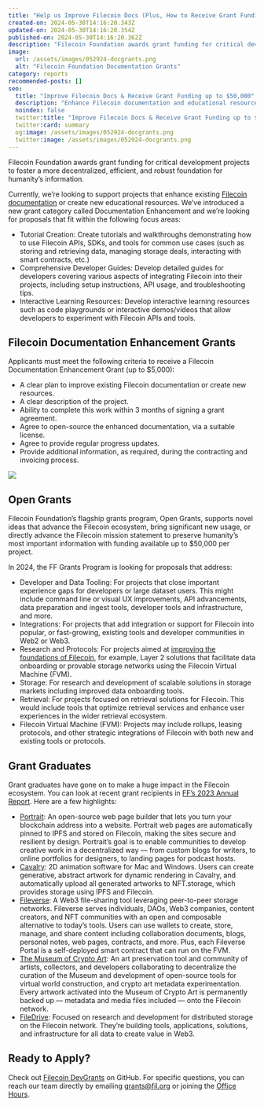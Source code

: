 ```yaml
---
title: "Help us Improve Filecoin Docs (Plus, How to Receive Grant Funding up to $50,000)"
created-on: 2024-05-30T14:16:20.343Z
updated-on: 2024-05-30T14:16:20.354Z
published-on: 2024-05-30T14:16:20.362Z
description: "Filecoin Foundation awards grant funding for critical development projects to foster a more decentralized, efficient, and robust foundation for humanity’s information. Currently, we’re looking to support projects that enhance existing Filecoin documentation or create new educational resources."
image:
  url: /assets/images/052924-docgrants.png
  alt: "Filecoin Foundation Documentation Grants"
category: reports
recommended-posts: []
seo:
  title: "Improve Filecoin Docs & Receive Grant Funding up to $50,000"
  description: "Enhance Filecoin documentation and educational resources with our grants program. Funding up to $50,000 available for critical development projects."
  noindex: false
  twitter:title: "Improve Filecoin Docs & Receive Grant Funding up to $50,000"
  twitter:card: summary
  og:image: /assets/images/052924-docgrants.png
  twitter:image: /assets/images/052924-docgrants.png
---
```


Filecoin Foundation awards grant funding for critical development projects to foster a more decentralized, efficient, and robust foundation for humanity’s information.

Currently, we’re looking to support projects that enhance existing [Filecoin documentation](https://docs.filecoin.io/) or create new educational resources. We’ve introduced a new grant category called Documentation Enhancement and we’re looking for proposals that fit within the following focus areas:

- Tutorial Creation: Create tutorials and walkthroughs demonstrating how to use Filecoin APIs, SDKs, and tools for common use cases (such as storing and retrieving data, managing storage deals, interacting with smart contracts, etc.)
- Comprehensive Developer Guides: Develop detailed guides for developers covering various aspects of integrating Filecoin into their projects, including setup instructions, API usage, and troubleshooting tips.
- Interactive Learning Resources: Develop interactive learning resources such as code playgrounds or interactive demos/videos that allow developers to experiment with Filecoin APIs and tools.

## Filecoin Documentation Enhancement Grants

Applicants must meet the following criteria to receive a Filecoin Documentation Enhancement Grant (up to $5,000):

- A clear plan to improve existing Filecoin documentation or create new resources.
- A clear description of the project.
- Ability to complete this work within 3 months of signing a grant agreement.
- Agree to open-source the enhanced documentation, via a suitable license.
- Agree to provide regular progress updates.
- Provide additional information, as required, during the contracting and invoicing process.

![](https://lh7-us.googleusercontent.com/QlQhUNfnSZZIsArn3X86yPwNe8qe9F31tFIms1esHKV5jzlo3KJNstz1-nq403fSDD8lxazTqeGvS1UCa96m84_7ll03TSv0dZKG-fKkb2Nv_EJgP0tYPUAzAROdRz8dXJc_gNMFEDfT0yk-sQbfaLE)

## Open Grants

Filecoin Foundation’s flagship grants program, Open Grants, supports novel ideas that advance the Filecoin ecosystem, bring significant new usage, or directly advance the Filecoin mission statement to preserve humanity’s most important information with funding available up to $50,000 per project.

In 2024, the FF Grants Program is looking for proposals that address:

- Developer and Data Tooling: For projects that close important experience gaps for developers or large dataset users. This might include command line or visual UX improvements, API advancements, data preparation and ingest tools, developer tools and infrastructure, and more.
- Integrations: For projects that add integration or support for Filecoin into popular, or fast-growing, existing tools and developer communities in Web2 or Web3.
- Research and Protocols: For projects aimed at [improving the foundations of Filecoin](https://www.glacier.io/filecoin), for example, Layer 2 solutions that facilitate data onboarding or provable storage networks using the Filecoin Virtual Machine (FVM).
- Storage: For research and development of scalable solutions in storage markets including improved data onboarding tools.
- Retrieval: For projects focused on retrieval solutions for Filecoin. This would include tools that optimize retrieval services and enhance user experiences in the wider retrieval ecosystem.
- Filecoin Virtual Machine (FVM): Projects may include rollups, leasing protocols, and other strategic integrations of Filecoin with both new and existing tools or protocols.

## Grant Graduates

Grant graduates have gone on to make a huge impact in the Filecoin ecosystem. You can look at recent grant recipients in [FF’s 2023 Annual Report](https://www.figma.com/proto/OpRYFQO34ycc5N7YIMeGAe/2023-FF-Annual-Report?node-id=1-11370). Here are a few highlights:

- [Portrait](https://portrait.gg/): An open-source web page builder that lets you turn your blockchain address into a website. Portrait web pages are automatically pinned to IPFS and stored on Filecoin, making the sites secure and resilient by design. Portrait’s goal is to enable communities to develop creative work in a decentralized way –– from custom blogs for writers, to online portfolios for designers, to landing pages for podcast hosts.
- [Cavalry](https://cavalry.scenegroup.co/): 2D animation software for Mac and Windows. Users can create generative, abstract artwork for dynamic rendering in Cavalry, and automatically upload all generated artworks to NFT.storage, which provides storage using IPFS and Filecoin.
- [Fileverse](https://fileverse.io/): A Web3 file-sharing tool leveraging peer-to-peer storage networks. Fileverse serves individuals, DAOs, Web3 companies, content creators, and NFT communities with an open and composable alternative to today’s tools. Users can use wallets to create, store, manage, and share content including collaboration documents, blogs, personal notes, web pages, contracts, and more. Plus, each Fileverse Portal is a self-deployed smart contract that can run on the FVM.
- [The Museum of Crypto Art](https://app.museumofcryptoart.com/): An art preservation tool and community of artists, collectors, and developers collaborating to decentralize the curation of the Museum and development of open-source tools for virtual world construction, and crypto art metadata experimentation. Every artwork activated into the Museum of Crypto Art is permanently backed up — metadata and media files included — onto the Filecoin network.
- [FileDrive](https://filedrive.io): Focused on research and development for distributed storage on the Filecoin network. They’re building tools, applications, solutions, and infrastructure for all data to create value in Web3.

## Ready to Apply?

Check out [Filecoin DevGrants](https://github.com/filecoin-project/devgrants) on GitHub. For specific questions, you can reach our team directly by emailing [grants@fil.org](mailto:grants@fil.org) or joining the [Office Hours](https://calendly.com/filecoin-grants/office-hours-ama).
